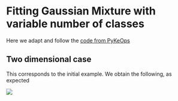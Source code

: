 # Fitting Gaussian Mixture with variable number of classes

Here we adapt and follow the [code from PyKeOps](https://www.kernel-operations.io/keops/_auto_tutorials/gaussian_mixture/plot_gaussian_mixture.html#sphx-glr-auto-tutorials-gaussian-mixture-plot-gaussian-mixture-py)

## Two dimensional case

This corresponds to the initial example. We obtain the following, as expected

![](./dim-two/gmm_fit_iter499.png?raw=true)

